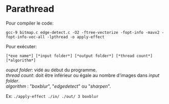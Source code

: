 # Parathread

Pour compiler le code: 
```
gcc-9 bitmap.c edge-detect.c -O2 -ftree-vectorize -fopt-info -mavx2 -fopt-info-vec-all -lpthread -o apply-effect
```

Pour exécuter:
```
[*exe name*] [*input folder*] [*output folder*] [*thread count*] [*algorithm*]
```
*ouput folder*: vidé au début du programme.  
*thread count*: doit être inférieur ou égale au nombre d'images dans *input folder*.  
*algorithm* : "*boxblur*", "*edgedetect*" ou "*sharpen*".

Ex: `./apply-effect ./in/ ./out/ 3 boxblur`
